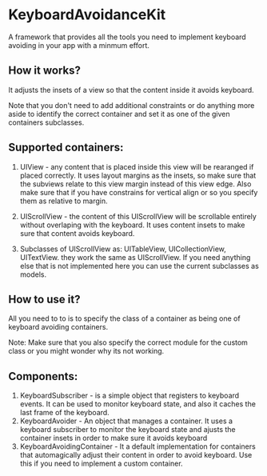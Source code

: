 # KeyboardAvoidanceKit
A framework that provides all the tools you need to implement keyboard avoiding in your app with a minmum effort.

## How it works?

It adjusts the insets of a view so that the content inside it avoids keyboard.

Note that you don't need to add additional constraints or do anything more aside to identify the correct container and set it as one of the given containers subclasses.

## Supported containers:

1. UIView - any content that is placed inside this view will be rearanged if placed correctly. It uses layout margins as the insets, so make sure that the subviews relate to this view margin instead of this view edge. 
Also make sure that if you have constrains for vertical align or so you specify them as relative to margin.

2. UIScrollView - the content of this UIScrollView will be scrollable entirely without overlaping with the keyboard. It uses content insets to make sure that content avoids keyboard.
3. Subclasses of UIScrollView as: UITableView, UICollectionView, UITextView. they work the same as UIScrollView. If you need anything else that is not implemented here you can use the current subclasses as models.

## How to use it?

All you need to to is to specify the class of a container as being one of keyboard avoiding containers.

Note: Make sure that you also specify the correct module for the custom class or you might wonder why its not working.

## Components:

1. KeyboardSubscriber - is a simple object that registers to keyboard events. It can be used to monitor keyboard state, and also it caches the last frame of the keyboard.
2. KeyboardAvoider - An object that manages a container. It uses a keyboard subscriber to monitor the keyboard state and ajusts the container insets in order to make sure it avoids keyboard
3. KeyboardAvoidingContainer - It a default implementation for containers that automagically adjust their content in order to avoid keyboard. Use this if you need to implement a custom container.
